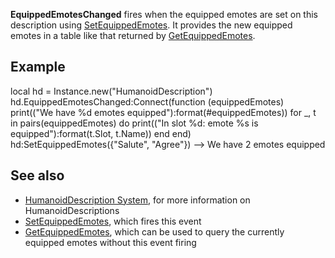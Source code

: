 **EquippedEmotesChanged** fires when the equipped emotes are set on this description using [SetEquippedEmotes](https://developer.roblox.com/en-us/api-reference/function/HumanoidDescription/SetEquippedEmotes). It provides the new equipped emotes in a table like that returned by [GetEquippedEmotes](https://developer.roblox.com/en-us/api-reference/function/HumanoidDescription/GetEquippedEmotes).

Example
-------

local hd = Instance.new("HumanoidDescription")
hd.EquippedEmotesChanged:Connect(function (equippedEmotes)
    print(("We have %d emotes equipped"):format(#equippedEmotes))
    for \_, t in pairs(equippedEmotes) do
        print(("In slot %d: emote %s is equipped"):format(t.Slot, t.Name))
    end
end)
hd:SetEquippedEmotes({"Salute", "Agree"}) --> We have 2 emotes equipped

See also
--------

*   [HumanoidDescription System](https://developer.roblox.com/en-us/articles/humanoiddescription-system), for more information on HumanoidDescriptions
*   [SetEquippedEmotes](https://developer.roblox.com/en-us/api-reference/function/HumanoidDescription/SetEquippedEmotes), which fires this event
*   [GetEquippedEmotes](https://developer.roblox.com/en-us/api-reference/function/HumanoidDescription/GetEquippedEmotes), which can be used to query the currently equipped emotes without this event firing
